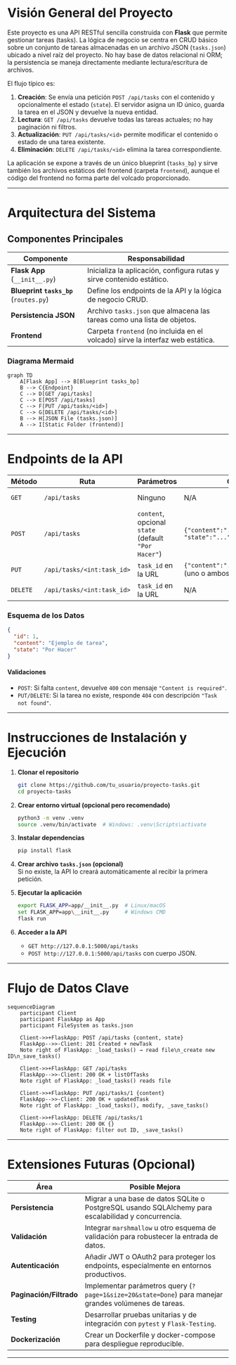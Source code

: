 # Visión General del Proyecto

Este proyecto es una API RESTful sencilla construida con **Flask** que permite gestionar tareas (tasks). La lógica de negocio se centra en CRUD básico sobre un conjunto de tareas almacenadas en un archivo JSON (`tasks.json`) ubicado a nivel raíz del proyecto. No hay base de datos relacional ni ORM; la persistencia se maneja directamente mediante lectura/escritura de archivos.

El flujo típico es:

1. **Creación**: Se envía una petición `POST /api/tasks` con el contenido y opcionalmente el estado (`state`). El servidor asigna un ID único, guarda la tarea en el JSON y devuelve la nueva entidad.
2. **Lectura**: `GET /api/tasks` devuelve todas las tareas actuales; no hay paginación ni filtros.
3. **Actualización**: `PUT /api/tasks/<id>` permite modificar el contenido o estado de una tarea existente.
4. **Eliminación**: `DELETE /api/tasks/<id>` elimina la tarea correspondiente.

La aplicación se expone a través de un único blueprint (`tasks_bp`) y sirve también los archivos estáticos del frontend (carpeta `frontend`), aunque el código del frontend no forma parte del volcado proporcionado.

---

# Arquitectura del Sistema

## Componentes Principales

| Componente | Responsabilidad |
|------------|-----------------|
| **Flask App** (`__init__.py`) | Inicializa la aplicación, configura rutas y sirve contenido estático. |
| **Blueprint `tasks_bp`** (`routes.py`) | Define los endpoints de la API y la lógica de negocio CRUD. |
| **Persistencia JSON** | Archivo `tasks.json` que almacena las tareas como una lista de objetos. |
| **Frontend** | Carpeta `frontend` (no incluida en el volcado) sirve la interfaz web estática. |

### Diagrama Mermaid

```mermaid
graph TD
    A[Flask App] --> B[Blueprint tasks_bp]
    B --> C{Endpoint}
    C --> D[GET /api/tasks]
    C --> E[POST /api/tasks]
    C --> F[PUT /api/tasks/<id>]
    C --> G[DELETE /api/tasks/<id>]
    B --> H[JSON File (tasks.json)]
    A --> I[Static Folder (frontend)]
```

---

# Endpoints de la API

| Método | Ruta | Parámetros | Cuerpo | Respuesta | Código |
|--------|------|------------|--------|-----------|--------|
| `GET` | `/api/tasks` | Ninguno | N/A | Lista JSON de tareas | 200 |
| `POST` | `/api/tasks` | `content`, opcional `state` (default `"Por Hacer"`) | `{"content":"...", "state":"..."}` | Tarea creada con ID | 201 |
| `PUT` | `/api/tasks/<int:task_id>` | `task_id` en la URL | `{"content":"...","state":"..."}` (uno o ambos) | Tarea actualizada | 200 |
| `DELETE` | `/api/tasks/<int:task_id>` | `task_id` en la URL | N/A | JSON vacío `{}` | 200 |

### Esquema de los Datos

```json
{
  "id": 1,
  "content": "Ejemplo de tarea",
  "state": "Por Hacer"
}
```

#### Validaciones

- `POST`: Si falta `content`, devuelve `400` con mensaje `"Content is required"`.
- `PUT/DELETE`: Si la tarea no existe, responde `404` con descripción `"Task not found"`.

---

# Instrucciones de Instalación y Ejecución

1. **Clonar el repositorio**  
   ```bash
   git clone https://github.com/tu_usuario/proyecto-tasks.git
   cd proyecto-tasks
   ```

2. **Crear entorno virtual (opcional pero recomendado)**  
   ```bash
   python3 -m venv .venv
   source .venv/bin/activate  # Windows: .venv\Scripts\activate
   ```

3. **Instalar dependencias**  
   ```bash
   pip install flask
   ```

4. **Crear archivo `tasks.json` (opcional)**  
   Si no existe, la API lo creará automáticamente al recibir la primera petición.

5. **Ejecutar la aplicación**  
   ```bash
   export FLASK_APP=app/__init__.py  # Linux/macOS
   set FLASK_APP=app\__init__.py     # Windows CMD
   flask run
   ```

6. **Acceder a la API**  
   - `GET http://127.0.0.1:5000/api/tasks`
   - `POST http://127.0.0.1:5000/api/tasks` con cuerpo JSON.

---

# Flujo de Datos Clave

```mermaid
sequenceDiagram
    participant Client
    participant FlaskApp as App
    participant FileSystem as tasks.json

    Client->>+FlaskApp: POST /api/tasks {content, state}
    FlaskApp-->>-Client: 201 Created + newTask
    Note right of FlaskApp: _load_tasks() → read file\n_create new ID\n_save_tasks()

    Client->>+FlaskApp: GET /api/tasks
    FlaskApp-->>-Client: 200 OK + listOfTasks
    Note right of FlaskApp: _load_tasks() reads file

    Client->>+FlaskApp: PUT /api/tasks/1 {content}
    FlaskApp-->>-Client: 200 OK + updatedTask
    Note right of FlaskApp: _load_tasks(), modify, _save_tasks()

    Client->>+FlaskApp: DELETE /api/tasks/1
    FlaskApp-->>-Client: 200 OK {}
    Note right of FlaskApp: filter out ID, _save_tasks()
```

---

# Extensiones Futuras (Opcional)

| Área | Posible Mejora |
|------|----------------|
| **Persistencia** | Migrar a una base de datos SQLite o PostgreSQL usando SQLAlchemy para escalabilidad y concurrencia. |
| **Validación** | Integrar `marshmallow` u otro esquema de validación para robustecer la entrada de datos. |
| **Autenticación** | Añadir JWT o OAuth2 para proteger los endpoints, especialmente en entornos productivos. |
| **Paginación/Filtrado** | Implementar parámetros query (`?page=1&size=20&state=Done`) para manejar grandes volúmenes de tareas. |
| **Testing** | Desarrollar pruebas unitarias y de integración con `pytest` y `Flask-Testing`. |
| **Dockerización** | Crear un Dockerfile y docker-compose para despliegue reproducible. |

---